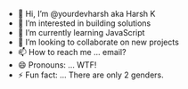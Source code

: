 - 👋 Hi, I’m @yourdevharsh aka Harsh K
- 👀 I’m interested in building solutions 
- 🌱 I’m currently learning JavaScript
- 💞️ I’m looking to collaborate on new projects
- 📫 How to reach me ... email?
- 😄 Pronouns: ... WTF!
- ⚡ Fun fact: ... There are only 2 genders.

<!---
yourdevharsh/yourdevharsh is a ✨ special ✨ repository because its `README.md` (this file) appears on your GitHub profile.
You can click the Preview link to take a look at your changes.
--->
